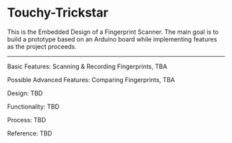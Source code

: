 # Touchy-Trickstar
This is the Embedded Design of a Fingerprint Scanner. The main goal is to build a prototype based on an Arduino board while implementing features as the project proceeds.

***************************************************************************************************

Basic Features: Scanning & Recording Fingerprints, TBA

Possible Advanced Features: Comparing Fingerprints, TBA

Design: TBD

Functionality: TBD

Process: TBD

Reference: TBD
